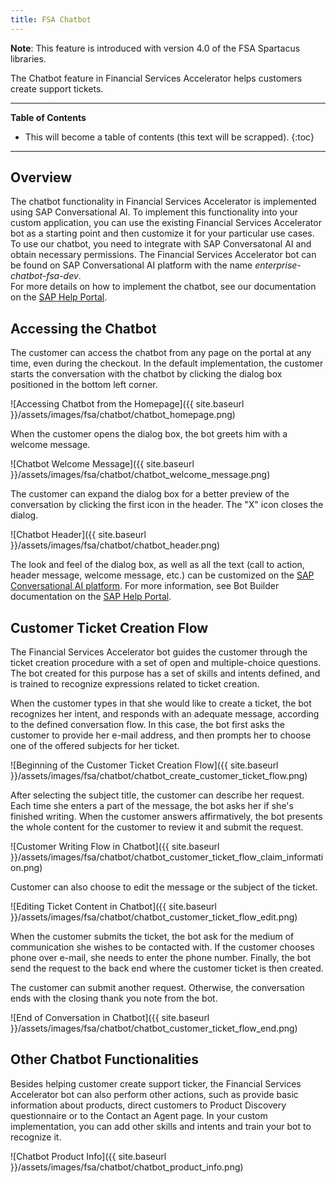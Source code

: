 ```yaml
---
title: FSA Chatbot
---
```


**Note**: This feature is introduced with version 4.0 of the FSA Spartacus libraries.

The Chatbot feature in Financial Services Accelerator helps customers create support tickets.

***

**Table of Contents**

- This will become a table of contents (this text will be scrapped).
{:toc}

***

## Overview

The chatbot functionality in Financial Services Accelerator is implemented using SAP Conversational AI.
To implement this functionality into your custom application, you can use the existing Financial Services Accelerator bot as a starting point and then customize it for your particular use cases.
To use our chatbot, you need to integrate with SAP Conversatonal AI and obtain necessary permissions.
The Financial Services Accelerator bot can be found on SAP Conversational AI platform with the name *enterprise-chatbot-fsa-dev*.   
For more details on how to implement the chatbot, see our documentation on the [SAP Help Portal](https://help.sap.com/viewer/a7d0f0c5faa44002bf81e1a9a91c77e2/latest/en-US/c106e07964894603ad84d68c2673e9f9.html).   

## Accessing the Chatbot

The customer can access the chatbot from any page on the portal at any time, even during the checkout. 
In the default implementation, the customer starts the conversation with the chatbot by clicking the dialog box positioned in the bottom left corner. 

![Accessing Chatbot from the Homepage]({{ site.baseurl }}/assets/images/fsa/chatbot/chatbot_homepage.png)

When the customer opens the dialog box, the bot greets him with a welcome message. 

![Chatbot Welcome Message]({{ site.baseurl }}/assets/images/fsa/chatbot/chatbot_welcome_message.png)

The customer can expand the dialog box for a better preview of the conversation by clicking the first icon in the header.
The "X" icon closes the dialog.

![Chatbot Header]({{ site.baseurl }}/assets/images/fsa/chatbot/chatbot_header.png)

The look and feel of the dialog box, as well as all the text (call to action, header message, welcome message, etc.) can be customized on the [SAP Conversational AI platform](https://cai.tools.sap/). 
For more information, see Bot Builder documentation on the [SAP Help Portal](https://help.sap.com/viewer/a4522a393d2b4643812b7caadfe90c18/latest/en-US/1d5bf8925496462aad1a181c7e25755a.html).

## Customer Ticket Creation Flow

The Financial Services Accelerator bot guides the customer through the ticket creation procedure with a set of open and multiple-choice questions.
The bot created for this purpose has a set of skills and intents defined, and is trained to recognize expressions related to ticket creation.

When the customer types in that she would like to create a ticket, the bot recognizes her intent, and responds with an adequate message, according to the defined conversation flow.
In this case, the bot first asks the customer to provide her e-mail address, and then prompts her to choose one of the offered subjects for her ticket.  

![Beginning of the Customer Ticket Creation Flow]({{ site.baseurl }}/assets/images/fsa/chatbot/chatbot_create_customer_ticket_flow.png)

After selecting the subject title, the customer can describe her request. Each time she enters a part of the message, the bot asks her if she's finished writing.
When the customer answers affirmatively, the bot presents the whole content for the customer to review it and submit the request. 

![Customer Writing Flow in Chatbot]({{ site.baseurl }}/assets/images/fsa/chatbot/chatbot_customer_ticket_flow_claim_information.png)

Customer can also choose to edit the message or the subject of the ticket.

![Editing Ticket Content in Chatbot]({{ site.baseurl }}/assets/images/fsa/chatbot/chatbot_customer_ticket_flow_edit.png)

When the customer submits the ticket, the bot ask for the medium of communication she wishes to be contacted with. 
If the customer chooses phone over e-mail, she needs to enter the phone number.
Finally, the bot send the request to the back end where the customer ticket is then created.

The customer can submit another request. Otherwise, the conversation ends with the closing thank you note from the bot. 

![End of Conversation in Chatbot]({{ site.baseurl }}/assets/images/fsa/chatbot/chatbot_customer_ticket_flow_end.png)

## Other Chatbot Functionalities

Besides helping customer create support ticker, the Financial Services Accelerator bot can also perform other actions, such as provide basic information about products, direct customers to Product Discovery questionnaire or to the Contact an Agent page.
In your custom implementation, you can add other skills and intents and train your bot to recognize it. 

![Chatbot Product Info]({{ site.baseurl }}/assets/images/fsa/chatbot/chatbot_product_info.png)
